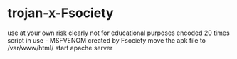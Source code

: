 # trojan-x-Fsociety
use at your own risk
clearly not for educational purposes
encoded 20 times
script in use - MSFVENOM
created by Fsociety
move the apk file to /var/www/html/ 
start apache server
